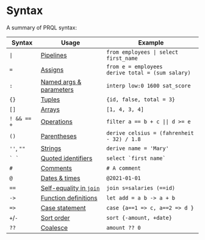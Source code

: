 # Syntax

A summary of PRQL syntax:

<!-- markdownlint-disable MD033 — the `|` characters need to be escaped, and surrounded with tags rather than backticks   -->

<!-- I can't seem to get "Quoted identifies" to work without a space between the backticks. VS Code will preview ` `` ` correctly, but not mdbook -->

<!-- TODO: assigns links to select, aliases to join, potentially we should have explicit sections for them?  -->

| Syntax          | Usage                                                                          | Example                                                 |
| --------------- | ------------------------------------------------------------------------------ | ------------------------------------------------------- |
| <code>\|</code> | [Pipelines](./function-calls.md)                                               | <code>from employees \| select first_name</code>        |
| `=`             | [Assigns](./tuples.md)                                                         | `from e = employees` <br> `derive total = (sum salary)` |
| `:`             | [Named args & parameters](../declarations/functions.md)                        | `interp low:0 1600 sat_score`                           |
| `{}`            | [Tuples](./tuples.md)                                                          | `{id, false, total = 3}`                                |
| `[]`            | [Arrays](./arrays.md)                                                          | `[1, 4, 3, 4]`                                          |
| `! && == +`     | [Operations](./operators.md)                                                   | <code>filter a == b + c \|\| d >= e</code>              |
| `()`            | [Parentheses](./operators.md#parentheses)                                      | `derive celsius = (fahrenheit - 32) / 1.8`              |
| `''`, `""`      | [Strings](./strings.md)                                                        | `derive name = 'Mary'`                                  |
| `` ` ` ``       | [Quoted identifiers](./keywords.md#quoting)                                    | `` select `first name`  ``                              |
| `#`             | [Comments](./comments.md)                                                      | `# A comment`                                           |
| `@`             | [Dates & times](./literals.md#date-and-time)                                   | `@2021-01-01`                                           |
| `==`            | [Self-equality in `join`](../stdlib/transforms/join.md#self-equality-operator) | `join s=salaries (==id)`                                |
| `->`            | [Function definitions](../declarations/functions.md)                           | `let add = a b -> a + b`                                |
| `=>`            | [Case statement](./case.md)                                                    | `case {a==1 => c, a==2 => d }`                          |
| `+`/`-`         | [Sort order](../stdlib/transforms/sort.md)                                     | `sort {-amount, +date}`                                 |
| `??`            | [Coalesce](./operators.md#coalesce)                                            | `amount ?? 0`                                           |

<!-- TODO: Arrays -->

<!--
| `<type>`        | Annotations                                           |  `@2021-01-01<datetime>`                                |
-->

<!-- markdownlint-enable MD033 -->
